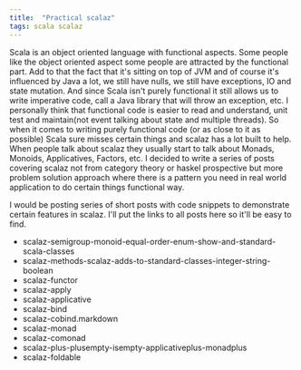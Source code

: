 ```yaml
---
title:  "Practical scalaz"
tags: scala scalaz
---
```


Scala is an object oriented language with functional aspects. Some people
like the object oriented aspect some people are attracted by the functional part.
Add to that the fact that it's sitting on top of JVM and of course it's
influenced by Java a lot, we still have nulls, we still have exceptions,
IO and state mutation. And since Scala isn't purely functional it still
allows us to write imperative code, call a Java library that will throw an
exception, etc. I personally think that functional code is easier to read and 
understand, unit test and maintain(not event talking about state and multiple
threads). So when it comes to writing purely functional code (or as close to it
as possible) Scala sure misses certain things and scalaz has a lot built to
help. When people talk about scalaz they usually start to talk about
Monads, Monoids, Applicatives, Factors, etc. I decided to write a series of
posts covering scalaz not from category theory or haskel prospective
but more problem solution approach where there is a pattern you need in
real world application to do certain things functional way.

I would be posting series of short posts with code snippets to demonstrate
certain features in scalaz. I'll put the links to all posts here so it'll
be easy to find.

* scalaz-semigroup-monoid-equal-order-enum-show-and-standard-scala-classes
* scalaz-methods-scalaz-adds-to-standard-classes-integer-string-boolean
* scalaz-functor
* scalaz-apply
* scalaz-applicative
* scalaz-bind
* scalaz-cobind.markdown
* scalaz-monad
* scalaz-comonad
* scalaz-plus-plusempty-isempty-applicativeplus-monadplus
* scalaz-foldable
